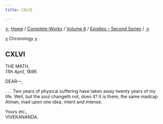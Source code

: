 ```yaml
---
title: CXLVI

---
```

<div>

[←](145_dhira_mata.htm) [Home](../../../index.htm) /
[Complete-Works](../../complete_works.htm) / [Volume
6](../volume_6_contents.htm) / [Epistles – Second
Series](epistles_second_series_contents.htm) / [→](147_mrs_bull.htm)

  

[«](../../volume_8/epistles_fourth_series/136_mary.htm) Chronology
[»](../../volume_7/epistles_third_series/43_madam.htm)

## CXLVI

THE MATH,  
*11th April, 1899*.

DEAR—,

. . . Two years of physical suffering have taken away twenty years of my
life. Well, but the soul changeth not, does it? It is there, the same
madcap Atman, mad upon one idea, intent and intense.

Yours etc.,  
VIVEKANANDA.

</div>
